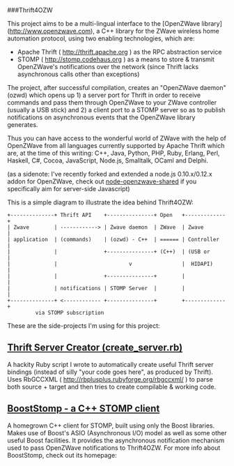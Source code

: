 ###Thrift4OZW

This project aims to be a multi-lingual interface to the [OpenZWave library]
(http://www.openzwave.com), a C++ library for the ZWave wireless
home automation protocol, using two enabling technologies, which are:

- Apache Thrift ( http://thrift.apache.org )
as the RPC abstraction service
- STOMP ( http://stomp.codehaus.org )
as a means to store & transmit OpenZWave's notifications over the network (since Thrift lacks asynchronous calls other than exceptions)

The project, after successful compilation, creates an "OpenZWave daemon" (ozwd)
which opens up 1) a server port for Thrift in order to receive commands and pass
them through OpenZWave to your ZWave controller (usually a USB stick) and 2) a
client port to a STOMP server so as to publish notifications on asynchronous
events that the OpenZWave library generates.

Thus you can have access to the wonderful world of ZWave with the help of
OpenZWave from all languages currently supported by Apache Thrift which are,
at the time of this writing: C++, Java, Python, PHP, Ruby, Erlang, Perl,
Haskell, C#, Cocoa, JavaScript, Node.js, Smalltalk, OCaml and Delphi.

(as a sidenote: I've recently forked and extended a node.js 0.10.x/0.12.x addon for OpenZWave, check out [node-openzwave-shared](https://github.com/OpenZWave/node-openzwave-shared) if you specifically aim for server-side Javascript)

This is a simple diagram to illustrate the idea behind Thrift4OZW:
```
+--------------+ Thrift API    +---------------+ Open   +-------------+
| Zwave        | ------------> | Zwave daemon  | ZWave  | Zwave       |
| application  | (commands)    | (ozwd) - C++  | ====== | Controller  |
|              |               +---------------+ (C++)  | (USB or     |
|              |                       v                |  HIDAPI)    |
|              |               +---------------+        |             |
|              | notifications | STOMP Server  |        |             |
+--------------+ <------------ +---------------+        +-------------+
		 via STOMP subscription
```

These are the side-projects I'm using for this project:

[Thrift Server Creator (create_server.rb)](../master/create_server.rb)
----------------------------------------
A hackity Ruby script I wrote to automatically create useful Thrift server
bindings (instead of silly "your code goes here", as produced by Thrift).
Uses RbGCCXML ( http://rbplusplus.rubyforge.org/rbgccxml/ ) to parse both
source + target and then tries to create compilable & working code.

[BoostStomp - a C++ STOMP client](https://github.com/ekarak/BoostStomp)
------------------------------------
A homegrown C++ client for STOMP, built using only the Boost libraries.
Makes use of Boost's ASIO (Asynchronous I/O) model as well as some other
useful Boost facilities. It provides the asynchronous notification mechanism
used to pass OpenZWave notifications to Thrift4OZW. For more info about
BoostStomp, check out its homepage:



